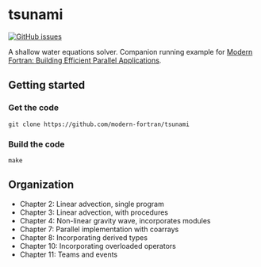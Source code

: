# tsunami

[![GitHub issues](https://img.shields.io/github/issues/modern-fortran/tsunami.svg)](https://github.com/modern-fortran/tsunami/issues)

A shallow water equations solver. Companion running example 
for [Modern Fortran: Building Efficient Parallel Applications](https://www.manning.com/books/modern-fortran?a_aid=modernfortran&a_bid=2dc4d442).

## Getting started

### Get the code

```
git clone https://github.com/modern-fortran/tsunami
```

### Build the code

```
make
```

## Organization

* Chapter 2: Linear advection, single program
* Chapter 3: Linear advection, with procedures
* Chapter 4: Non-linear gravity wave, incorporates modules
* Chapter 7: Parallel implementation with coarrays
* Chapter 8: Incorporating derived types
* Chapter 10: Incorporating overloaded operators
* Chapter 11: Teams and events
